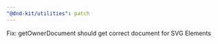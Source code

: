 ```yaml
---
"@dnd-kit/utilities": patch
---
```


Fix: getOwnerDocument should get correct document for SVG Elements
